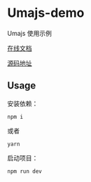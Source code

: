 # Umajs-demo
Umajs 使用示例

[在线文档](https://umajs.gitee.io/)

[源码地址](https://github.com/wuba/Umajs)

## Usage

安装依赖：
```
npm i
```
或者
```
yarn
```
启动项目：
```
npm run dev
```
